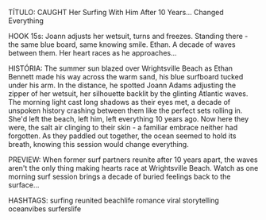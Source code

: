 TÍTULO: CAUGHT Her Surfing With Him After 10 Years... Changed Everything

HOOK 15s:
Joann adjusts her wetsuit, turns and freezes. Standing there - the same blue board, same knowing smile. Ethan. A decade of waves between them. Her heart races as he approaches...

HISTÓRIA:
The summer sun blazed over Wrightsville Beach as Ethan Bennett made his way across the warm sand, his blue surfboard tucked under his arm. In the distance, he spotted Joann Adams adjusting the zipper of her wetsuit, her silhouette backlit by the glinting Atlantic waves. The morning light cast long shadows as their eyes met, a decade of unspoken history crashing between them like the perfect sets rolling in. She'd left the beach, left him, left everything 10 years ago. Now here they were, the salt air clinging to their skin - a familiar embrace neither had forgotten. As they paddled out together, the ocean seemed to hold its breath, knowing this session would change everything.

PREVIEW:
When former surf partners reunite after 10 years apart, the waves aren't the only thing making hearts race at Wrightsville Beach. Watch as one morning surf session brings a decade of buried feelings back to the surface...

HASHTAGS:
surfing reunited beachlife romance viral storytelling oceanvibes surferslife
